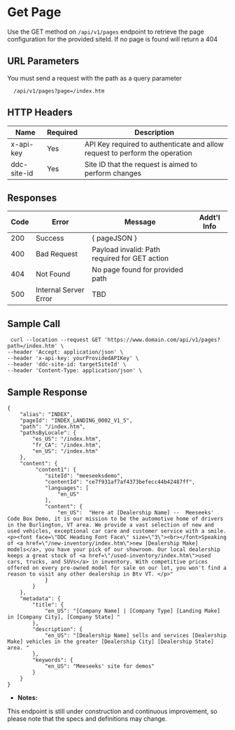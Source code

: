 # Get Page

Use the GET method on `/api/v1/pages` endpoint to retrieve the page configuration for the provided siteId. If no page is found will return a 404

## URL Parameters

You must send a request with the path as a query parameter

```
  /api/v1/pages?page=/index.htm
```

## HTTP Headers

| Name | Required | Description |
| --- | --- | --- |
| x-api-key | Yes | API Key required to authenticate and allow request to perform the operation |
| ddc-site-id | Yes | Site ID that the request is aimed to perform changes |

## Responses

| Code | Error | Message | Addt'l Info |
| --- | --- | --- | --- |
| 200 | Success | { pageJSON } | |
| 400 | Bad Request | Payload invalid: Path required for GET action | |
| 404 | Not Found | No page found for provided path | |
| 500 | Internal Server Error | TBD | |

## Sample Call

```
 curl --location --request GET 'https://www.domain.com/api/v1/pages?path=/index.htm' \
--header 'Accept: application/json' \
--header 'x-api-key: yourProvidedAPIKey' \
--header 'ddc-site-id: targetSiteId' \
--header 'Content-Type: application/json' \
```
## Sample Response
```
{
    "alias": "INDEX",
    "pageId": "INDEX_LANDING_0002_V1_5",
    "path": "/index.htm",
    "pathsByLocale": {
        "es_US": "/index.htm",
        "fr_CA": "/index.htm",
        "en_US": "/index.htm"
    },
    "content": {
         "content1": {
            "siteId": "meeseeksdemo",
            "contentId": "ce7f931af7af4373befecc44b42487ff",
            "languages": [
                "en_US"
            ],
            "content": {
                "en_US":  "Here at [Dealership Name] --  Meeseeks' Code Box Demo, it is our mission to be the automotive home of drivers in the Burlington, VT area. We provide a vast selection of new and used vehicles, exceptional car care and customer service with a smile.<p><font face=\"DDC Heading Font Face\" size=\"3\"><br></font>Speaking of <a href=\"/new-inventory/index.htm\">new [Dealership Make] models</a>, you have your pick of our showroom. Our local dealership keeps a great stock of <a href=\"/used-inventory/index.htm\">used cars, trucks, and SUVs</a> in inventory. With competitive prices offered on every pre-owned model for sale on our lot, you won't find a reason to visit any other dealership in Btv VT. </p>"
            }
        }
    },
    "metadata": {
        "title": {
            "en_US": "[Company Name] | [Company Type] [Landing Make]  in [Company City], [Company State] "
        },
        "description": {
            "en_US": "[Dealership Name] sells and services [Dealership Make] vehicles in the greater [Dealership City] [Dealership State] area. "
        },
        "keywords": {
            "en_US": "Meeseeks' site for demos"
        }
    }
}
```
* **Notes:**

 This endpoint is still under construction and continuous improvement, so please note that the specs and definitions may change.
